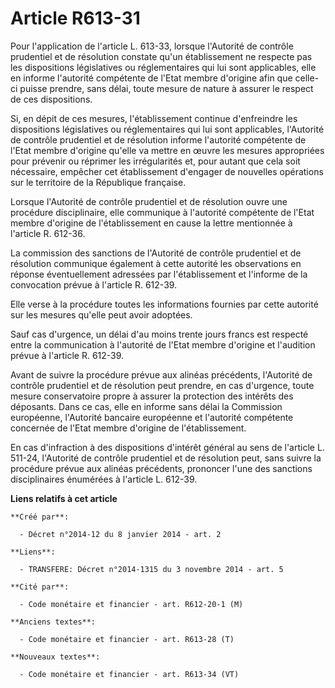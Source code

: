 # Article R613-31

Pour l'application de l'article L. 613-33, lorsque l'Autorité de contrôle prudentiel et de résolution constate qu'un
établissement ne respecte pas les dispositions législatives ou réglementaires qui lui sont applicables, elle en informe
l'autorité compétente de l'Etat membre d'origine afin que celle-ci puisse prendre, sans délai, toute mesure de nature à
assurer le respect de ces dispositions. 

Si, en dépit de ces mesures, l'établissement continue d'enfreindre les dispositions législatives ou réglementaires qui lui
sont applicables, l'Autorité de contrôle prudentiel et de résolution informe l'autorité compétente de l'Etat membre d'origine
qu'elle va mettre en œuvre les mesures appropriées pour prévenir ou réprimer les irrégularités et, pour autant que cela soit
nécessaire, empêcher cet établissement d'engager de nouvelles opérations sur le territoire de la République française. 

Lorsque l'Autorité de contrôle prudentiel et de résolution ouvre une procédure disciplinaire, elle communique à l'autorité
compétente de l'Etat membre d'origine de l'établissement en cause la lettre mentionnée à l'article R. 612-36. 

La commission des sanctions de l'Autorité de contrôle prudentiel et de résolution communique également à cette autorité les
observations en réponse éventuellement adressées par l'établissement et l'informe de la convocation prévue à l'article R.
612-39. 

Elle verse à la procédure toutes les informations fournies par cette autorité sur les mesures qu'elle peut avoir adoptées. 

Sauf cas d'urgence, un délai d'au moins trente jours francs est respecté entre la communication à l'autorité de l'Etat membre
d'origine et l'audition prévue à l'article R. 612-39. 

Avant de suivre la procédure prévue aux alinéas précédents, l'Autorité de contrôle prudentiel et de résolution peut prendre,
en cas d'urgence, toute mesure conservatoire propre à assurer la protection des intérêts des déposants. Dans ce cas, elle en
informe sans délai la Commission européenne, l'Autorité bancaire européenne et l'autorité compétente concernée de l'Etat
membre d'origine de l'établissement. 

En cas d'infraction à des dispositions d'intérêt général au sens de l'article L. 511-24, l'Autorité de contrôle prudentiel et
de résolution peut, sans suivre la procédure prévue aux alinéas précédents, prononcer l'une des sanctions disciplinaires
énumérées à l'article L. 612-39.

**Liens relatifs à cet article**

	**Créé par**:

	  - Décret n°2014-12 du 8 janvier 2014 - art. 2

	**Liens**:

	  - TRANSFERE: Décret n°2014-1315 du 3 novembre 2014 - art. 5

	**Cité par**:

	  - Code monétaire et financier - art. R612-20-1 (M)

	**Anciens textes**:

	  - Code monétaire et financier - art. R613-28 (T)

	**Nouveaux textes**:

	  - Code monétaire et financier - art. R613-34 (VT)
